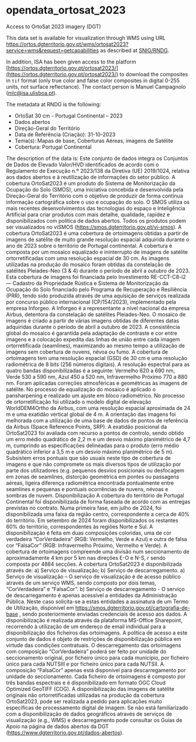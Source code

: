 # opendata_ortosat_2023
Access to OrtoSat 2023 imagery (DGT)

This data set is available for visualization through WMS using URL https://ortos.dgterritorio.gov.pt/wms/ortosat2023?service=wms&request=getcapabilities as described at [SNIG/RNDG](https://snig.dgterritorio.gov.pt/rndg).

In addition, ISA has been given access to the platform [https://ortos.dgterritorio.gov.pt/ortosat2023/](https://ortos.dgterritorio.gov.pt/ortosat2023/) to download the composites in `tif` format (only true color and false color composites in digital 0-255 units, not surface reflectance). The contact person is Manuel Campagnolo (mlc@isa.ulisboa.pt). 

The metadata at RNDG is the following:
- OrtoSat 30 cm - Portugal Continental – 2023
- Dados abertos
- Direção-Geral do Território
- Data de Referência (Criação): 31-10-2023
- Tema(s): Mapas de base, Coberturas Aéreas, imagens de Satélite
- Cobertura: Portugal Continental

The description of the data is: Este conjunto de dados integra os Conjuntos de Dados de Elevado Valor/HVD identificados de acordo com o Regulamento de Execução n.º 2023/138 da Diretiva (UE) 2019/1024, relativa aos dados abertos e à reutilização de informações do setor público. A cobertura OrtoSat2023 é um produto do Sistema de Monitorização da Ocupação do Solo (SMOS), uma iniciativa concebida e desenvolvida pela Direção-Geral do Território com o objetivo de produzir de forma contínua informação cartográfica sobre o uso e ocupação do solo. O SMOS utiliza os mais recentes desenvolvimentos das tecnologias do espaço e Inteligência Artificial para criar produtos com mais detalhe, qualidade, rapidez e disponibilizados com política de dados abertos. Todos os produtos podem ser visualizados no viSMOS (https://smos.dgterritorio.gov.pt/vi-smos). A cobertura OrtoSat2023 é uma cobertura de ortoimagens obtidas a partir de imagens de satélite de muito grande resolução espacial adquirida durante o ano de 2023 sobre o território de Portugal continental. A cobertura é composta por um mosaico equalizado e ininterrupto de imagens de satélite ortorretificadas com uma resolução espacial de 30 cm. As imagens utilizadas na produção do mosaico foram obtidas da constelação de satélites Pleiades-Neo (3 & 4) durante o período de abril a outubro de 2023. Esta cobertura de imagens foi financiada pelo Investimento RE-CCT-C8-i2 — Cadastro da Propriedade Rústica e Sistema de Monitorização da Ocupação do Solo financiado pelo Programa de Recuperação e Resiliência (PRR), tendo sido produzida através de uma aquisição de serviços realizada por concurso público internacional (CP/154/2023), implementado pela empresa Inforgeo. A Inforgeo é a representante a nível nacional da empresa Airbus, detentora da constelação de satélites Pleiades-Neo. O mosaico de imagens é criado a partir de várias imagens obtidas de diferentes datas adquiridas durante o período de abril a outubro de 2023. A consistência global do mosaico é garantida pela adaptação de contraste e cor entre imagens e a colocação expedita das linhas de união entre cada imagem ortorretificada (seamlines), maximizando ao mesmo tempo a utilização de imagens sem cobertura de nuvens, névoa ou fumo. A cobertura de ortoimagens tem uma resolução espacial (GSD) de 30 cm e uma resolução radiométrica de 8 bits (256 números digitais). A resolução espectral para as quatro bandas disponibilizadas é a seguinte: Vermelho 620 a 690 nm, Verde 530 a 590 nm, Azul 450 a 520 nm, Infravermelho Próximo 770 a 880 nm. Foram aplicadas correções atmosféricas e geométricas às imagens de satélite. No processo de equalização do mosaico é aplicado o pansharpening e realizado um ajuste em bloco radiométrico. No processo de ortorretificação foi utilizado o modelo digital de elevação WorldDEM4Ortho da Airbus, com uma resolução espacial aproximada de 24 m e uma exatidão vertical global de 4 m. A orientação das imagens foi melhorada com a utilização de uma base de dados de pontos de referência da Airbus (Space Reference Points, SRP). A exatidão posicional da OrtoSat2023 foi avaliada com recurso a pontos de controlo, sendo obtido um erro médio quadrático de 2,2 m e um desvio máximo planimétrico de 4,7 m, cumprindo as especificações delineadas para o produto (erro médio quadrático inferior a 3,5 m e um desvio máximo planimétrico de 5 m). Subsistem erros pontuais que são usuais neste tipo de cobertura de imagens e que não compromete os mais diversos tipos de utilização por parte dos utilizadores (e.g. pequenos desvios posicionais ou desfocagem em zonas de seamlines, distorção geométrica em pontes ou passagens aéreas, ligeira diferença radiométrica encontrada pontualmente entre seamlines e pequenas e pontuais ocorrências de nuvens, névoas e sombras de nuvem. Disponibilização A cobertura do território de Portugal Continental foi disponibilizada de forma faseada de acordo com as entregas previstas no contrato. Numa primeira fase, em julho de 2024, foi disponibilizada uma faixa da região centro, correspondente a cerca de 40% do território. Em setembro de 2024 foram disponibilizados os restantes 60% do território, correspondentes às regiões Norte e Sul. A disponibilização é feita em duas composições coloridas, uma de cor verdadeira “CorVerdadeira” (RGB: Vermelho, Verde e Azul) e outra de falsa cor “FalsaCor” (RGB: Infravermelho Próximo, Vermelho e Verde). A cobertura de ortoimagens compreende uma divisão num seccionamento de aproximadamente 4 km por 5 km nas direções E-O e N-S, r sendo composta por 4884 secções. A cobertura OrtoSat2023 é disponibilizada através de: a) Serviço de visualização; b) Serviço de descarregamento. a) Serviço de visualização – O serviço de visualização é de acesso público através de um serviço WMS, sendo composto por dois temas, “CorVerdadeira” e “FalsaCor”. b) Serviço de descarregamento - O serviço de descarregamento é apenas acessível a entidades da Administração Pública. Neste caso solicita-se a estas entidades a assinatura de um Termo de Utilização, disponível em https://smos.dgterritorio.gov.pt/cartografia-de-base , sendo posteriormente enviadas credenciais de acesso aos dados. A disponibilização é realizada através da plataforma MS-Office Sharepoint, recorrendo à utilização de um endereço de email individual para a disponibilização dos ficheiros das ortoimagens. A política de acesso a este conjunto de dados é objeto de restrições de disponibilização pública em virtude das condições contratuais. O descarregamento das ortoimagens com composição “CorVerdadeira” poderá ser feito por unidade do seccionamento original, por ficheiro único para cada município, por ficheiro único para cada NUTSIII e por ficheiro único para cada NUTSII. A composição “FalsaCor” apenas está disponível para descarregamento por unidade do seccionamento. Cada ficheiro de ortoimagens é composto por três bandas espectrais e é disponibilizado em formato OGC Cloud Optimized GeoTIFF (COG). A disponibilização das imagens de satélite originais não ortorretificadas utilizadas na produção da cobertura OrtoSat2023, pode ser realizada a pedido para aplicações muito específicas de processamento digital de imagem. Se não está familiarizado com a disponibilização de dados geográficos através de serviços de visualização (e.g., WMS) e descarregamento pode consultar os Guias de Apoio na página de dados abertos da DGT (https://www.dgterritorio.gov.pt/dados-abertos).
